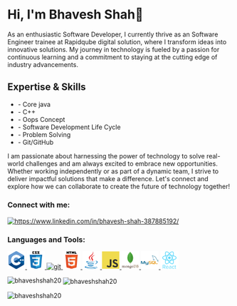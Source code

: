 <h1 align="left">Hi, I'm Bhavesh Shah👋</h1>
<p align="left">As an enthusiastic Software Developer, I currently thrive as an Software Engineer trainee at Rapidqube digital solution, where I transform ideas into innovative solutions. My journey in technology is fueled by a passion for continuous learning and a commitment to staying at the cutting edge of industry advancements. </p>
 <h2 align="left"> Expertise & Skills</h2>
 <ul>
  <li>- Core java </li>
  <li>- C++</li>
  <li>- Oops Concept</li>
  <li>- Software Development Life Cycle</li>
 <li> - Problem Solving</li>
  <li>- Git/GitHub</li>
  </ul>
<p align="left">I am passionate about harnessing the power of technology to solve real-world challenges and am always excited to embrace new opportunities. Whether working independently or as part of a dynamic team, I strive to deliver impactful solutions that make a difference. Let's connect and explore how we can collaborate to create the future of technology together!</p>

<h3 align="left">Connect with me:</h3>
<p align="left">
<a href="https://linkedin.com/in/https://www.linkedin.com/in/bhavesh-shah-387885192/" target="blank"><img align="center" src="https://raw.githubusercontent.com/rahuldkjain/github-profile-readme-generator/master/src/images/icons/Social/linked-in-alt.svg" alt="https://www.linkedin.com/in/bhavesh-shah-387885192/" height="30" width="40" /></a>
</p>

<h3 align="left">Languages and Tools:</h3>
<p align="left"> <a href="https://www.w3schools.com/cpp/" target="_blank" rel="noreferrer"> <img src="https://raw.githubusercontent.com/devicons/devicon/master/icons/cplusplus/cplusplus-original.svg" alt="cplusplus" width="40" height="40"/> </a> <a href="https://www.w3schools.com/css/" target="_blank" rel="noreferrer"> <img src="https://raw.githubusercontent.com/devicons/devicon/master/icons/css3/css3-original-wordmark.svg" alt="css3" width="40" height="40"/> </a> <a href="https://git-scm.com/" target="_blank" rel="noreferrer"> <img src="https://www.vectorlogo.zone/logos/git-scm/git-scm-icon.svg" alt="git" width="40" height="40"/> </a> <a href="https://www.w3.org/html/" target="_blank" rel="noreferrer"> <img src="https://raw.githubusercontent.com/devicons/devicon/master/icons/html5/html5-original-wordmark.svg" alt="html5" width="40" height="40"/> </a> <a href="https://www.java.com" target="_blank" rel="noreferrer"> <img src="https://raw.githubusercontent.com/devicons/devicon/master/icons/java/java-original.svg" alt="java" width="40" height="40"/> </a> <a href="https://developer.mozilla.org/en-US/docs/Web/JavaScript" target="_blank" rel="noreferrer"> <img src="https://raw.githubusercontent.com/devicons/devicon/master/icons/javascript/javascript-original.svg" alt="javascript" width="40" height="40"/> </a> <a href="https://www.mongodb.com/" target="_blank" rel="noreferrer"> <img src="https://raw.githubusercontent.com/devicons/devicon/master/icons/mongodb/mongodb-original-wordmark.svg" alt="mongodb" width="40" height="40"/> </a> <a href="https://www.mysql.com/" target="_blank" rel="noreferrer"> <img src="https://raw.githubusercontent.com/devicons/devicon/master/icons/mysql/mysql-original-wordmark.svg" alt="mysql" width="40" height="40"/> </a> <a href="https://reactjs.org/" target="_blank" rel="noreferrer"> <img src="https://raw.githubusercontent.com/devicons/devicon/master/icons/react/react-original-wordmark.svg" alt="react" width="40" height="40"/> </a> </p>

<p><img align="left" src="https://github-readme-stats.vercel.app/api/top-langs?username=bhaveshshah20&show_icons=true&locale=en&layout=compact" alt="bhaveshshah20" /></p>

<p>&nbsp;<img align="center" src="https://github-readme-stats.vercel.app/api?username=bhaveshshah20&show_icons=true&locale=en" alt="bhaveshshah20" /></p>

<p><img align="center" src="https://github-readme-streak-stats.herokuapp.com/?user=bhaveshshah20&" alt="bhaveshshah20" /></p>







